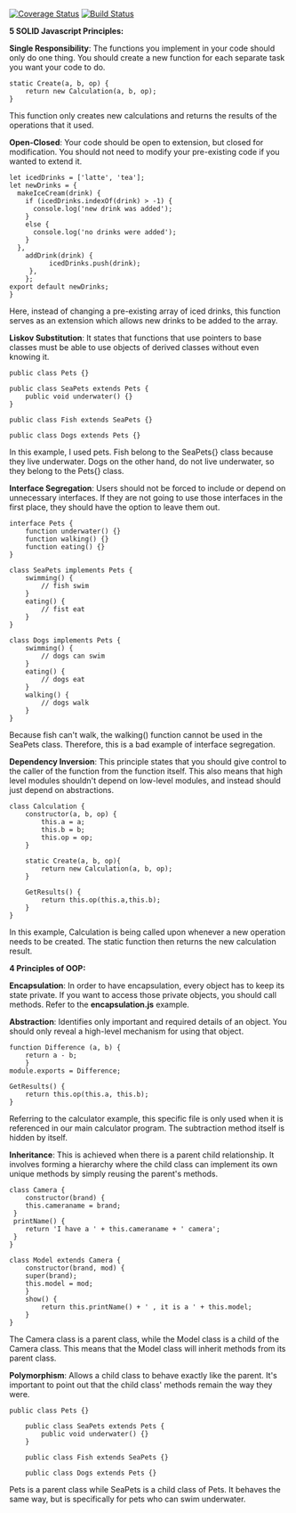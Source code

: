 [![Coverage Status](https://coveralls.io/repos/github/vanshika-99/IS219-OOPPrinciples/badge.svg?branch=master)](https://coveralls.io/github/vanshika-99/IS219-OOPPrinciples?branch=master)
[![Build Status](https://travis-ci.org/vanshika-99/IS219-OOPPrinciples.svg?branch=master)](https://travis-ci.org/vanshika-99/IS219-OOPPrinciples)




**5 SOLID Javascript Principles:** 

**Single Responsibility**: The functions you implement in your code should only do one thing. 
You should create a new function for each separate task you want your code to do. 

    static Create(a, b, op) {
        return new Calculation(a, b, op);
    }
This function only creates new calculations and returns the results of the operations that it used. 

**Open-Closed**: Your code should be open to extension, but closed for modification. 
You should not need to modify your pre-existing code if you wanted to extend it.

    let icedDrinks = ['latte', 'tea'];
    let newDrinks = {
      makeIceCream(drink) {
        if (icedDrinks.indexOf(drink) > -1) {
          console.log('new drink was added');
        } 
        else {
          console.log('no drinks were added');
        }
      },
        addDrink(drink) {
              icedDrinks.push(drink);
         },
        };
    export default newDrinks;
    }
Here, instead of changing a pre-existing array of iced drinks, this function serves as an extension which allows new drinks to be added to the array.

**Liskov Substitution**: It states that functions that use pointers to base classes must be able to use objects of derived classes without even knowing it. 

    public class Pets {}
    
    public class SeaPets extends Pets {
        public void underwater() {}
    } 
    
    public class Fish extends SeaPets {}
        
    public class Dogs extends Pets {}
In this example, I used pets. Fish belong to the SeaPets{} class because they live underwater. 
Dogs on the other hand, do not live underwater, so they belong to the Pets{} class.  

**Interface Segregation**: Users should not be forced to include or depend on unnecessary interfaces. 
If they are not going to use those interfaces in the first place, they should have the option to leave them out.

    interface Pets {
        function underwater() {}
        function walking() {}
        function eating() {}
    } 
    
    class SeaPets implements Pets {
        swimming() {
            // fish swim 
        }
        eating() { 
            // fist eat
        }
    }
    
    class Dogs implements Pets { 
        swimming() { 
            // dogs can swim
        } 
        eating() {
            // dogs eat 
        } 
        walking() { 
            // dogs walk 
        }
    }
Because fish can't walk, the walking() function cannot be used in the SeaPets class. 
Therefore, this is a bad example of interface segregation.
        
        

**Dependency Inversion**: This principle states that you should give control to the caller of the function from the function itself.
This also means that high level modules shouldn't depend on low-level modules, and instead should just depend on abstractions. 

    class Calculation {
        constructor(a, b, op) {
            this.a = a;
            this.b = b;
            this.op = op;
        }
    
        static Create(a, b, op){
            return new Calculation(a, b, op);
        }
    
        GetResults() {
            return this.op(this.a,this.b);
        }
    }
In this example, Calculation is being called upon whenever a new operation needs to be created.
The static function then returns the new calculation result. 



**4 Principles of OOP:** 

**Encapsulation**: In order to have encapsulation, every object has to keep its state private. 
If you want to access those private objects, you should call methods.
Refer to the **encapsulation.js** example.

**Abstraction**: Identifies only important and required details of an object. 
You should only reveal a high-level mechanism for using that object. 

    function Difference (a, b) {
        return a - b;
        }
    module.exports = Difference;
        
    GetResults() {
        return this.op(this.a, this.b); 
    }
Referring to the calculator example, this specific file is only used when it is referenced in our main calculator program.
The subtraction method itself is hidden by itself.  
 
 
**Inheritance**: This is achieved when there is a parent child relationship. 
It involves forming a hierarchy where the child class can implement its own unique methods by simply reusing the parent's methods. 

    class Camera {
        constructor(brand) {
        this.cameraname = brand;
     } 
     printName() {
        return 'I have a ' + this.cameraname + ' camera';
     }
    }
    
    class Model extends Camera {
        constructor(brand, mod) { 
        super(brand);
        this.model = mod;
        }
        show() { 
            return this.printName() + ' , it is a ' + this.model;
        } 
    }
The Camera class is a parent class, while the Model class is a child of the Camera class.
This means that the Model class will inherit methods from its parent class. 
    

**Polymorphism**: Allows a child class to behave exactly like the parent.
It's important to point out that the child class' methods remain the way they were. 

    public class Pets {}
        
        public class SeaPets extends Pets {
            public void underwater() {}
        } 
        
        public class Fish extends SeaPets {}
            
        public class Dogs extends Pets {}
Pets is a parent class while SeaPets is a child class of Pets. It behaves the same way,
but is specifically for pets who can swim underwater. 